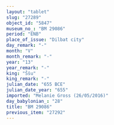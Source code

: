 ```yaml
---
layout: "tablet"
slug: "27289"
object_id: "5847"
museum_no_: "BM 29086"
period: "ENB"
place_of_issue: "Dilbat city"
day_remark: "-"
month: "V"
month_remark: "-"
year: "13"
year_remark: "-"
king: "Ššu"
king_remark: "-"
julian_date: "655 BCE"
julian_date_year: "655"
imported: "Melanie Gross (26/05/2016)"
day_babylonian_: "28"
title: "BM 29086"
previous_item: "27292"
---
```

